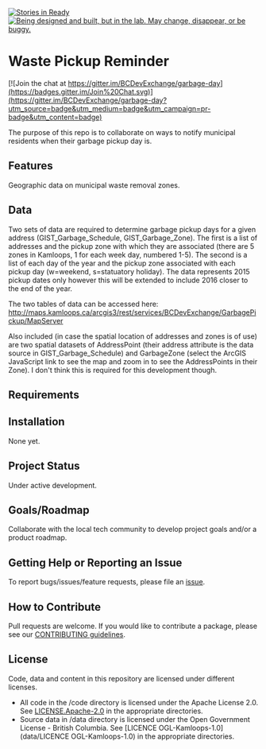 [![Stories in Ready](https://badge.waffle.io/BCDevExchange/garbage-day.png?label=ready&title=Ready)](https://waffle.io/BCDevExchange/garbage-day)
<a rel="Exploration" href="https://github.com/BCDevExchange/docs/blob/master/discussion/projectstates.md"><img alt="Being designed and built, but in the lab. May change, disappear, or be buggy." style="border-width:0" src="http://bcdevexchange.org/badge/2.svg" title="Being designed and built, but in the lab. May change, disappear, or be buggy." /></a>  

# Waste Pickup Reminder

[![Join the chat at https://gitter.im/BCDevExchange/garbage-day](https://badges.gitter.im/Join%20Chat.svg)](https://gitter.im/BCDevExchange/garbage-day?utm_source=badge&utm_medium=badge&utm_campaign=pr-badge&utm_content=badge)


The purpose of this repo is to collaborate on ways to notify municipal residents when their garbage pickup day is.

## Features
Geographic data on municipal waste removal zones.

## Data
Two sets of data are required to determine garbage pickup days for a given address (GIST_Garbage_Schedule, GIST_Garbage_Zone). The first is a list of addresses and the pickup zone with which they are associated (there are 5 zones in Kamloops, 1 for each week day, numbered 1-5). The second is a list of each day of the year and the pickup zone associated with each pickup day (w=weekend, s=statuatory holiday). The data represents 2015 pickup dates only however this will be extended to include 2016 closer to the end of the year.

The two tables of data can be accessed here: http://maps.kamloops.ca/arcgis3/rest/services/BCDevExchange/GarbagePickup/MapServer

Also included (in case the spatial location of addresses and zones is of use) are two spatial datasets of AddressPoint (their address attribute is the data source in GIST_Garbage_Schedule) and GarbageZone (select the ArcGIS JavaScript link to see the map and zoom in to see the AddressPoints in their Zone). I don't think this is required for this development though.

## Requirements

## Installation
None yet.

## Project Status
Under active development.

## Goals/Roadmap
Collaborate with the local tech community to develop project goals and/or a product roadmap.

## Getting Help or Reporting an Issue
To report bugs/issues/feature requests, please file an [issue](https://github.com/BCDevExchange/garbage-day/issues).

## How to Contribute
Pull requests are welcome. If you would like to contribute a package, please see our [CONTRIBUTING guidelines](https://github.com/BCDevExchange/garbage-day/blob/lm0625/CONTRIBUTING.md).

## License
Code, data and content in this repository are licensed under different licenses.

- All code in the /code directory is licensed under the Apache License 2.0. See [LICENSE.Apache-2.0](https://github.com/BCDevExchange/garbage-day/blob/lm0625/code/LICENSE.Apache.2.0) in the appropriate directories.
- Source data in /data directory is licensed under the Open Government License - British Columbia. See [LICENCE OGL-Kamloops-1.0](data/LICENCE OGL-Kamloops-1.0) in the appropriate directories.
